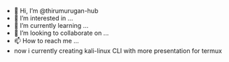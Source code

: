 - 👋 Hi, I’m @thirumurugan-hub
- 👀 I’m interested in ...
- 🌱 I’m currently learning ...
- 💞️ I’m looking to collaborate on ...
- 📫 How to reach me ...
- now i currently creating kali-linux CLI with more presentation for termux
<!---
thirumurugan-hub/thirumurugan-hub is a ✨ special ✨ repository because its `README.md` (this file) appears on your GitHub profile.
You can click the Preview link to take a look at your changes.
--->
